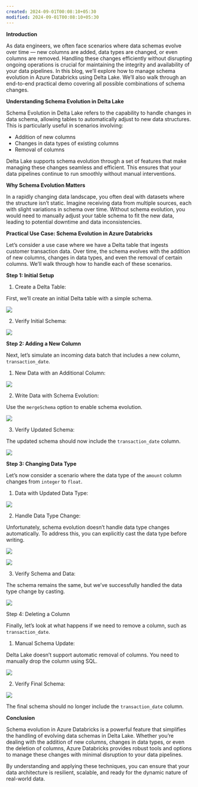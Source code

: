 ```yaml
---
created: 2024-09-01T00:08:10+05:30
modified: 2024-09-01T00:08:10+05:30
---
```

**Introduction**

As data engineers, we often face scenarios where data schemas evolve over time — new columns are added, data types are changed, or even columns are removed. Handling these changes efficiently without disrupting ongoing operations is crucial for maintaining the integrity and availability of your data pipelines. In this blog, we’ll explore how to manage schema evolution in Azure Databricks using Delta Lake. We’ll also walk through an end-to-end practical demo covering all possible combinations of schema changes.

**Understanding Schema Evolution in Delta Lake**

Schema Evolution in Delta Lake refers to the capability to handle changes in data schema, allowing tables to automatically adjust to new data structures. This is particularly useful in scenarios involving:

- Addition of new columns
- Changes in data types of existing columns
- Removal of columns

Delta Lake supports schema evolution through a set of features that make managing these changes seamless and efficient. This ensures that your data pipelines continue to run smoothly without manual interventions.

**Why Schema Evolution Matters**

In a rapidly changing data landscape, you often deal with datasets where the structure isn’t static. Imagine receiving data from multiple sources, each with slight variations in schema over time. Without schema evolution, you would need to manually adjust your table schema to fit the new data, leading to potential downtime and data inconsistencies.

**Practical Use Case: Schema Evolution in Azure Databricks**

Let’s consider a use case where we have a Delta table that ingests customer transaction data. Over time, the schema evolves with the addition of new columns, changes in data types, and even the removal of certain columns. We’ll walk through how to handle each of these scenarios.

**Step 1: Initial Setup**

1. Create a Delta Table:

First, we’ll create an initial Delta table with a simple schema.

![](https://miro.medium.com/v2/resize:fit:1400/0*PgYex3tSXsxUCqv2)

2. Verify Initial Schema:

![](https://miro.medium.com/v2/resize:fit:1216/0*k0-nEQEJpL3jbiQC)

**Step 2: Adding a New Column**

Next, let’s simulate an incoming data batch that includes a new column, `transaction_date`.

1. New Data with an Additional Column:

![](https://miro.medium.com/v2/resize:fit:1400/0*xCW_PZ3_FxeYKanv)

2. Write Data with Schema Evolution:

Use the `mergeSchema` option to enable schema evolution.

![](https://miro.medium.com/v2/resize:fit:1400/0*Td1z-N7VShLYriFj)

3. Verify Updated Schema:

The updated schema should now include the `transaction_date` column.

![](https://miro.medium.com/v2/resize:fit:964/0*I6tZczam6zD0QJ1e)

**Step 3: Changing Data Type**

Let’s now consider a scenario where the data type of the `amount` column changes from `integer` to `float`.

1. Data with Updated Data Type:

![](https://miro.medium.com/v2/resize:fit:1400/0*0CWlfEQgGY__-YqT)

2. Handle Data Type Change:

Unfortunately, schema evolution doesn’t handle data type changes automatically. To address this, you can explicitly cast the data type before writing.

![](https://miro.medium.com/v2/resize:fit:1400/1*l8Aq1Q058dYLRHyaB4gGHA.png)

![](https://miro.medium.com/v2/resize:fit:1400/1*HwONxsNDHw8KvJpkcZvUDA.png)

3. Verify Schema and Data:

The schema remains the same, but we’ve successfully handled the data type change by casting.

![](https://miro.medium.com/v2/resize:fit:1400/1*4PRJDdXvXx-bL8jkST0cJg.png)

Step 4: Deleting a Column

Finally, let’s look at what happens if we need to remove a column, such as `transaction_date`.

1. Manual Schema Update:

Delta Lake doesn’t support automatic removal of columns. You need to manually drop the column using SQL.

![](https://miro.medium.com/v2/resize:fit:1400/1*rbNWA7AsOOPBN0yRhxmMVQ.png)

2. Verify Final Schema:

![](https://miro.medium.com/v2/resize:fit:1400/1*qymB27seghykG0v7sgIJ9w.png)

The final schema should no longer include the `transaction_date` column.

**Conclusion**

Schema evolution in Azure Databricks is a powerful feature that simplifies the handling of evolving data schemas in Delta Lake. Whether you’re dealing with the addition of new columns, changes in data types, or even the deletion of columns, Azure Databricks provides robust tools and options to manage these changes with minimal disruption to your data pipelines.

By understanding and applying these techniques, you can ensure that your data architecture is resilient, scalable, and ready for the dynamic nature of real-world data.

